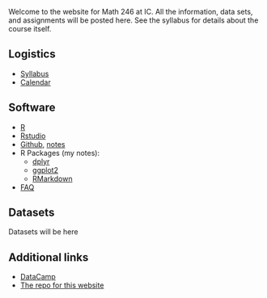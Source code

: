 Welcome to the website for Math 246 at IC. All the information, data sets, and assignments will be posted here. See the syllabus for details about the course itself.

## Logistics
* [Syllabus](./logistics/syllabus.md)
* [Calendar](./logistics/calendar.md)

## Software
* [R](https://cran.r-project.org/)
* [Rstudio](https://www.rstudio.com/)
* [Github](https://github.com/), [notes](./github)
* R Packages (my notes):
  * [dplyr](./dplyr)
  * [ggplot2](./ggplot)
  * [RMarkdown](./rmarkdown)
* [FAQ](./faq.md)

## Datasets
Datasets will be here

## Additional links
* [DataCamp](https://www.datacamp.com/)
* [The repo for this website](https://github.com/mthomas7/246/)